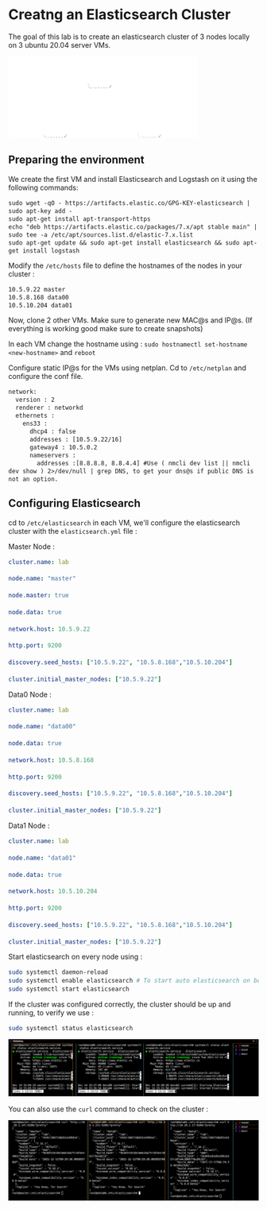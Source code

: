 # Creatng an Elasticsearch Cluster

The goal of this lab is to create an elasticsearch cluster of 3 nodes locally on 3 ubuntu 20.04 server VMs.

![cluster archi](images/archi.png)

## Preparing the environment

We create the first VM and install Elasticsearch and Logstash on it using the following commands: 

```
sudo wget -qO - https://artifacts.elastic.co/GPG-KEY-elasticsearch | sudo apt-key add -
sudo apt-get install apt-transport-https
echo "deb https://artifacts.elastic.co/packages/7.x/apt stable main" | sudo tee -a /etc/apt/sources.list.d/elastic-7.x.list
sudo apt-get update && sudo apt-get install elasticsearch && sudo apt-get install logstash
```

Modify the `/etc/hosts` file to define the hostnames of the nodes in your cluster : 
```
10.5.9.22 master
10.5.8.168 data00
10.5.10.204 data01
```


Now, clone 2 other VMs. Make sure to generate new MAC@s and IP@s. (If everything is working good make sure to create snapshots)


In each VM change the hostname using : `sudo hostnamectl set-hostname <new-hostname>` and `reboot`
 
Configure static IP@s for the VMs using netplan. Cd to `/etc/netplan` and configure the conf file. 

```
network:
  version : 2
  renderer : networkd
  ethernets :
    ens33 : 
      dhcp4 : false
      addresses : [10.5.9.22/16]
      gateway4 : 10.5.0.2
      nameservers : 
        addresses :[8.8.8.8, 8.8.4.4] #Use ( nmcli dev list || nmcli dev show ) 2>/dev/null | grep DNS, to get your dns@s if public DNS is not an option.
```

## Configuring Elasticsearch

cd to `/etc/elasticsearch` in each VM, we'll configure the elasticsearch cluster with the `elasticsearch.yml` file : 

Master Node :  
```yml
cluster.name: lab

node.name: "master"

node.master: true

node.data: true

network.host: 10.5.9.22

http.port: 9200

discovery.seed_hosts: ["10.5.9.22", "10.5.8.168","10.5.10.204"]

cluster.initial_master_nodes: ["10.5.9.22"]
```
Data0 Node :
```yml
cluster.name: lab

node.name: "data00"

node.data: true

network.host: 10.5.8.168

http.port: 9200

discovery.seed_hosts: ["10.5.9.22", "10.5.8.168","10.5.10.204"]

cluster.initial_master_nodes: ["10.5.9.22"]
```
Data1 Node :
```yml
cluster.name: lab

node.name: "data01"

node.data: true

network.host: 10.5.10.204

http.port: 9200

discovery.seed_hosts: ["10.5.9.22", "10.5.8.168","10.5.10.204"]

cluster.initial_master_nodes: ["10.5.9.22"]
```


Start elasticsearch on every node using : 
```bash
sudo systemctl daemon-reload
sudo systemctl enable elasticsearch # To start auto elasticsearch on boot 
sudo systemctl start elasticsearch
```

If the cluster was configured correctly, the cluster should be up and running, to verify we use : 
```bash 
sudo systemctl status elasticsearch
```
![cluster status](images/cluster-status.png)

You can also use the `curl` command to check on the cluster :

![curl the nodes](images/curl-cluster.png)


